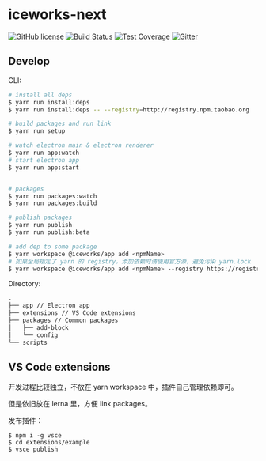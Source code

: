# iceworks-next

<a href="/LICENSE"><img src="https://img.shields.io/badge/license-MIT-blue.svg" alt="GitHub license" /></a>
<a href="https://travis-ci.com/imsobear/iceworks-next"><img src="https://travis-ci.com/imsobear/iceworks-next.svg?branch=master" alt="Build Status" /></a>
<a href="https://codecov.io/gh/imsobear/iceworks-next"><img src="https://img.shields.io/codecov/c/github/imsobear/iceworks-next/master.svg" alt="Test Coverage" /></a>
<a href="https://gitter.im/imsobear/iceworks-next"><img src="https://badges.gitter.im/imsobear/iceworks-next.svg" alt="Gitter" /></a>

## Develop

CLI:

```bash
# install all deps
$ yarn run install:deps
$ yarn run install:deps -- --registry=http://registry.npm.taobao.org

# build packages and run link
$ yarn run setup

# watch electron main & electron renderer
$ yarn run app:watch
# start electron app
$ yarn run app:start


# packages
$ yarn run packages:watch
$ yarn run packages:build

# publish packages
$ yarn run publish
$ yarn run publish:beta

# add dep to some package
$ yarn workspace @iceworks/app add <npmName>
# 如果全局指定了 yarn 的 registry，添加依赖时请使用官方源，避免污染 yarn.lock
$ yarn workspace @iceworks/app add <npmName> --registry https://registry.yarnpkg.com
```

Directory:

```md
.
├── app // Electron app
├── extensions // VS Code extensions
├── packages // Common packages
│   ├── add-block
│   └── config
└── scripts
```

## VS Code extensions

开发过程比较独立，不放在 yarn workspace 中，插件自己管理依赖即可。

但是依旧放在 lerna 里，方便 link packages。

发布插件：

```
$ npm i -g vsce
$ cd extensions/example
$ vsce publish
```
